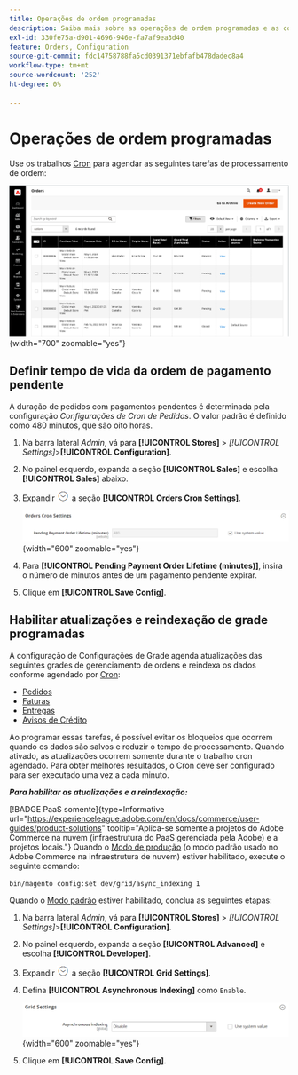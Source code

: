 ```yaml
---
title: Operações de ordem programadas
description: Saiba mais sobre as operações de ordem programadas e as configurações de cron de ordens que oferecem suporte a essa funcionalidade.
exl-id: 330fe75a-d901-4696-946e-fa7af9ea3d40
feature: Orders, Configuration
source-git-commit: fdc14758788fa5cd0391371ebfafb478dadec8a4
workflow-type: tm+mt
source-wordcount: '252'
ht-degree: 0%

---
```


# Operações de ordem programadas

Use os trabalhos [Cron](../systems/cron.md) para agendar as seguintes tarefas de processamento de ordem:

![Grade de pedidos](./assets/orders-grid.png){width="700" zoomable="yes"}

## Definir tempo de vida da ordem de pagamento pendente

A duração de pedidos com pagamentos pendentes é determinada pela configuração _Configurações de Cron de Pedidos_. O valor padrão é definido como 480 minutos, que são oito horas.

1. Na barra lateral _Admin_, vá para **[!UICONTROL Stores]** > _[!UICONTROL Settings]_>**[!UICONTROL Configuration]**.

1. No painel esquerdo, expanda a seção **[!UICONTROL Sales]** e escolha **[!UICONTROL Sales]** abaixo.

1. Expandir ![Seletor de expansão](../assets/icon-display-expand.png) a seção **[!UICONTROL Orders Cron Settings]**.

   ![Configurações do Cron de Pedidos](../configuration-reference/sales/assets/sales-orders-cron-settings.png){width="600" zoomable="yes"}

1. Para **[!UICONTROL Pending Payment Order Lifetime (minutes)]**, insira o número de minutos antes de um pagamento pendente expirar.

1. Clique em **[!UICONTROL Save Config]**.

## Habilitar atualizações e reindexação de grade programadas

A configuração de Configurações de Grade agenda atualizações das seguintes grades de gerenciamento de ordens e reindexa os dados conforme agendado por [Cron](../systems/cron.md):

- [Pedidos](orders.md#orders-workspace)
- [Faturas](invoices.md)
- [Entregas](shipments.md)
- [Avisos de Crédito](credit-memos.md)

Ao programar essas tarefas, é possível evitar os bloqueios que ocorrem quando os dados são salvos e reduzir o tempo de processamento. Quando ativado, as atualizações ocorrem somente durante o trabalho cron agendado. Para obter melhores resultados, o Cron deve ser configurado para ser executado uma vez a cada minuto.

**_Para habilitar as atualizações e a reindexação:_**

[!BADGE PaaS somente]{type=Informative url="https://experienceleague.adobe.com/en/docs/commerce/user-guides/product-solutions" tooltip="Aplica-se somente a projetos do Adobe Commerce na nuvem (infraestrutura do PaaS gerenciada pela Adobe) e a projetos locais."} Quando o [Modo de produção](https://experienceleague.adobe.com/docs/commerce-operations/configuration-guide/setup/application-modes.html#production-mode) (o modo padrão usado no Adobe Commerce na infraestrutura de nuvem) estiver habilitado, execute o seguinte comando:

`bin/magento config:set dev/grid/async_indexing 1`

Quando o [Modo padrão](https://experienceleague.adobe.com/docs/commerce-operations/configuration-guide/setup/application-modes.html#default-mode) estiver habilitado, conclua as seguintes etapas:

1. Na barra lateral _Admin_, vá para **[!UICONTROL Stores]** > _[!UICONTROL Settings]_>**[!UICONTROL Configuration]**.

1. No painel esquerdo, expanda a seção **[!UICONTROL Advanced]** e escolha **[!UICONTROL Developer]**.

1. Expandir ![Seletor de expansão](../assets/icon-display-expand.png) a seção **[!UICONTROL Grid Settings]**.

1. Defina **[!UICONTROL Asynchronous Indexing]** como `Enable`.

   ![Configurações de Grade](../configuration-reference/advanced/assets/developer-grid-settings.png){width="600" zoomable="yes"}

1. Clique em **[!UICONTROL Save Config]**.
